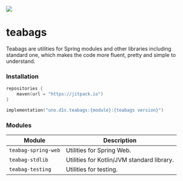 [![](https://jitpack.io/v/d1snin/teabags.svg)](https://jitpack.io/#d1snin/teabags)

# teabags
Teabags are utilities for Spring modules and other libraries including standard one, which makes the code more fluent, pretty and simple to understand.

### Installation
```kotlin
repositories {
    maven(url = "https://jitpack.io")
}

implementation("uno.d1s.teabags:{module}:{teabags version}")
```

### Modules
| Module | Description |
|--------|-------------|
| `teabag-spring-web` | Utilities for Spring Web. |
| `teabag-stdlib` | Utilities for Kotlin/JVM standard library. |
| `teabag-testing` | Utilities for testing. |
